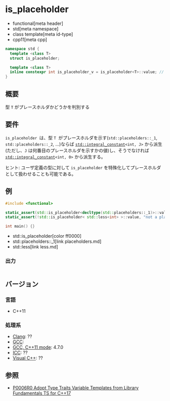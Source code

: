 # is_placeholder
* functional[meta header]
* std[meta namespace]
* class template[meta id-type]
* cpp11[meta cpp]

```cpp
namespace std {
  template <class T>
  struct is_placeholder;

  template <class T>
  inline constexpr int is_placeholder_v = is_placeholder<T>::value; // C++17
}
```

## 概要
型 `T` がプレースホルダかどうかを判別する

## 要件
`is_placeholder `は、型 `T `がプレースホルダを示す(`std::placeholders::_1`, `std::placeholders::_2`, ...)ならば [`std::integral_constant`](/reference/type_traits/integral_constant.md)`<int, J>` から派生(ただし、`J` は何番目のプレースホルダを示すかの値)し、そうでなければ [`std::integral_constant`](/reference/type_traits/integral_constant.md)`<int, 0>` から派生する。

ヒント: ユーザ定義の型に対して `is_placeholder` を特殊化してプレースホルダとして扱わせることも可能である。

## 例
```cpp example
#include <functional>

static_assert(std::is_placeholder<decltype(std::placeholders::_1)>::value, "a placeholder");
static_assert(!std::is_placeholder< std::less<int> >::value, "not a placeholder");

int main() {}
```
* std::is_placeholder[color ff0000]
* std::placeholders::_1[link placeholders.md]
* std::less[link less.md]

### 出力
```
```

## バージョン
### 言語
- C++11


### 処理系
- [Clang](/implementation.md#clang): ??
- [GCC](/implementation.md#gcc):
- [GCC, C++11 mode](/implementation.md#gcc): 4.7.0
- [ICC](/implementation.md#icc): ??
- [Visual C++](/implementation.md#visual_cpp): ??


## 参照
- [P0006R0 Adopt Type Traits Variable Templates from Library Fundamentals TS for C++17](http://www.open-std.org/jtc1/sc22/wg21/docs/papers/2015/p0006r0.html)
